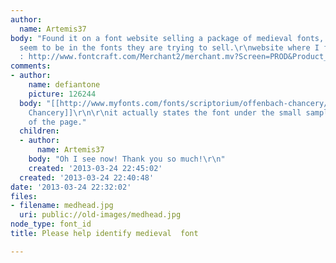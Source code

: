 ```yaml
---
author:
  name: Artemis37
body: "Found it on a font website selling a package of medieval fonts, but it doesn't
  seem to be in the fonts they are trying to sell.\r\nwebsite where I found the image
  : http://www.fontcraft.com/Merchant2/merchant.mv?Screen=PROD&Product_Code=medieval"
comments:
- author:
    name: defiantone
    picture: 126244
  body: "[[http://www.myfonts.com/fonts/scriptorium/offenbach-chancery/|Offenbach
    Chancery]]\r\n\r\nit actually states the font under the small sampler in the middle
    of the page."
  children:
  - author:
      name: Artemis37
    body: "Oh I see now! Thank you so much!\r\n"
    created: '2013-03-24 22:45:02'
  created: '2013-03-24 22:40:48'
date: '2013-03-24 22:32:02'
files:
- filename: medhead.jpg
  uri: public://old-images/medhead.jpg
node_type: font_id
title: Please help identify medieval  font

---
```

